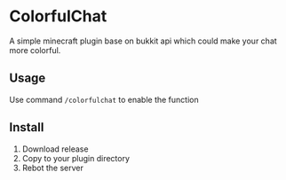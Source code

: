 # ColorfulChat

A simple minecraft plugin base on bukkit api which could make your chat more colorful.  

## Usage

Use command `/colorfulchat` to enable the function

## Install

1. Download release
2. Copy to your plugin directory
3. Rebot the server
